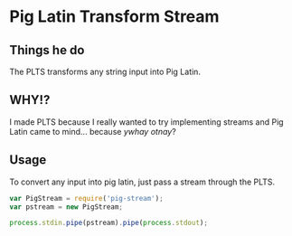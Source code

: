 # Pig Latin Transform Stream #

## Things he do ##
The PLTS transforms any string input into Pig Latin.

## WHY!? ##
I made PLTS because I really wanted to try implementing streams and Pig Latin came to mind... because *ywhay otnay*?

## Usage ##
To convert any input into pig latin, just pass a stream through the PLTS.

```javascript
var PigStream = require('pig-stream');
var pstream = new PigStream;

process.stdin.pipe(pstream).pipe(process.stdout);
```